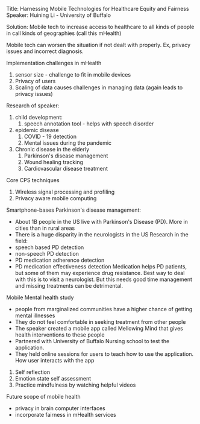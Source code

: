 
Title: Harnessing Mobile Technologies for Healthcare Equity and Fairness
Speaker: Huining Li - University of Buffalo

Solution: Mobile tech to increase access to healthcare to all kinds of people in call kinds of geographies (call this mHealth)

Mobile tech can worsen the situation if not dealt with properly. Ex, privacy issues and incorrect diagnosis. 

Implementation challenges in mHealth
1. sensor size - challenge to fit in mobile devices
2. Privacy of users
3. Scaling of data causes challenges in managing data (again leads to privacy issues)

Research of speaker:
1. child development:
	1. speech annotation tool - helps with speech disorder
2. epidemic disease
	1. COVID - 19 detection
	2. Mental issues during the pandemic
3. Chronic disease in the elderly
	1. Parkinson's disease management
	2. Wound healing tracking
	3. Cardiovascular disease treatment

Core CPS techniques
1. Wireless signal processing and profiling
2. Privacy aware mobile computing


Smartphone-bases Parkinson's disease management:
- About 1B people in the US live with Parkinson's Disease (PD). More in cities than in rural areas
- There is a huge disparity in the neurologists in the US
Research in the field:
- speech based PD detection
- non-speech PD detection
- PD medication adherence detection
- PD medication effectiveness detection
Medication helps PD patients, but some of them may experience drug resistance.
Best way to deal with this is to visit a neurologist. But this needs good time management and missing treatments can be detrimental.

Mobile Mental health study
- people from marginalized communities have a higher chance of getting mental illnesses
- They do not feel comfortable in seeking treatment from other people
- The speaker created a mobile app called Mellowing Mind that gives health interventions to these people
- Partnered with University of Buffalo Nursing school to test the application.
- They held online sessions for users to teach how to use the application.
How user interacts with the app
1. Self reflection
2. Emotion state self assessment
3. Practice mindfulness by watching helpful videos

Future scope of mobile health
- privacy in brain computer interfaces
- incorporate fairness in mHealth services